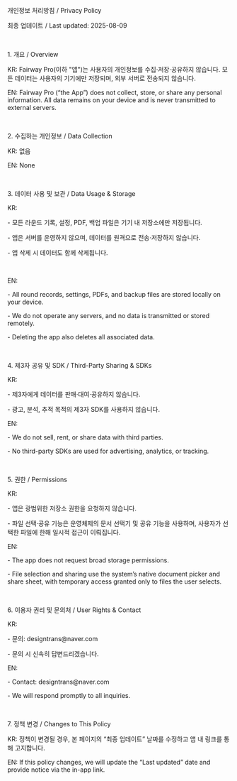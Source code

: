 

<html><head><meta content="text/html; charset=UTF-8" http-equiv="content-type"></head><body class="c3 doc-content"><p class="c1"><span class="c0">&#44060;&#51064;&#51221;&#48372; &#52376;&#47532;&#48169;&#52840; / Privacy Policy &nbsp;</span></p><p class="c1"><span class="c0">&#52572;&#51333; &#50629;&#45936;&#51060;&#53944; / Last updated: 2025-08-09</span></p><p class="c1"><span class="c0">&nbsp;</span></p><p class="c1"><span class="c0">1. &#44060;&#50836; / Overview &nbsp;</span></p><p class="c1"><span class="c0">KR: Fairway Pro(&#51060;&#54616; &quot;&#50545;&quot;)&#45716; &#49324;&#50857;&#51088;&#51032; &#44060;&#51064;&#51221;&#48372;&#47484; &#49688;&#51665;&middot;&#51200;&#51109;&middot;&#44277;&#50976;&#54616;&#51648; &#50506;&#49845;&#45768;&#45796;. &#47784;&#46304; &#45936;&#51060;&#53552;&#45716; &#49324;&#50857;&#51088;&#51032; &#44592;&#44592;&#50640;&#47564; &#51200;&#51109;&#46104;&#47728;, &#50808;&#48512; &#49436;&#48260;&#47196; &#51204;&#49569;&#46104;&#51648; &#50506;&#49845;&#45768;&#45796;. &nbsp;</span></p><p class="c1"><span class="c0">EN: Fairway Pro (&ldquo;the App&rdquo;) does not collect, store, or share any personal information. All data remains on your device and is never transmitted to external servers.</span></p><p class="c1"><span class="c0">&nbsp;</span></p><p class="c1"><span class="c0">2. &#49688;&#51665;&#54616;&#45716; &#44060;&#51064;&#51221;&#48372; / Data Collection &nbsp;</span></p><p class="c1"><span class="c0">KR: &#50630;&#51020; &nbsp;</span></p><p class="c1"><span class="c0">EN: None</span></p><p class="c1"><span class="c0">&nbsp;</span></p><p class="c1"><span class="c0">3. &#45936;&#51060;&#53552; &#49324;&#50857; &#48143; &#48372;&#44288; / Data Usage &amp; Storage &nbsp;</span></p><p class="c1"><span class="c0">KR: &nbsp;</span></p><p class="c1"><span class="c0">- &#47784;&#46304; &#46972;&#50868;&#46300; &#44592;&#47197;, &#49444;&#51221;, PDF, &#48177;&#50629; &#54028;&#51068;&#51008; &#44592;&#44592; &#45236; &#51200;&#51109;&#49548;&#50640;&#47564; &#51200;&#51109;&#46121;&#45768;&#45796;. &nbsp;</span></p><p class="c1"><span class="c0">- &#50545;&#51008; &#49436;&#48260;&#47484; &#50868;&#50689;&#54616;&#51648; &#50506;&#51004;&#47728;, &#45936;&#51060;&#53552;&#47484; &#50896;&#44201;&#51004;&#47196; &#51204;&#49569;&middot;&#51200;&#51109;&#54616;&#51648; &#50506;&#49845;&#45768;&#45796;. &nbsp;</span></p><p class="c1"><span class="c0">- &#50545; &#49325;&#51228; &#49884; &#45936;&#51060;&#53552;&#46020; &#54632;&#44760; &#49325;&#51228;&#46121;&#45768;&#45796;. &nbsp;</span></p><p class="c1"><span class="c0">&nbsp;</span></p><p class="c1"><span class="c0">EN: &nbsp;</span></p><p class="c1"><span class="c0">- All round records, settings, PDFs, and backup files are stored locally on your device. &nbsp;</span></p><p class="c1"><span class="c0">- We do not operate any servers, and no data is transmitted or stored remotely. &nbsp;</span></p><p class="c1"><span class="c0">- Deleting the app also deletes all associated data.</span></p><p class="c1"><span class="c0">&nbsp;</span></p><p class="c1"><span class="c0">4. &#51228;3&#51088; &#44277;&#50976; &#48143; SDK / Third-Party Sharing &amp; SDKs &nbsp;</span></p><p class="c1"><span class="c0">KR: &nbsp;</span></p><p class="c1"><span class="c0">- &#51228;3&#51088;&#50640;&#44172; &#45936;&#51060;&#53552;&#47484; &#54032;&#47588;&middot;&#45824;&#50668;&middot;&#44277;&#50976;&#54616;&#51648; &#50506;&#49845;&#45768;&#45796;. &nbsp;</span></p><p class="c1"><span class="c0">- &#44305;&#44256;, &#48516;&#49437;, &#52628;&#51201; &#47785;&#51201;&#51032; &#51228;3&#51088; SDK&#47484; &#49324;&#50857;&#54616;&#51648; &#50506;&#49845;&#45768;&#45796;. &nbsp;</span></p><p class="c1"><span class="c0">EN: &nbsp;</span></p><p class="c1"><span class="c0">- We do not sell, rent, or share data with third parties. &nbsp;</span></p><p class="c1"><span class="c0">- No third-party SDKs are used for advertising, analytics, or tracking.</span></p><p class="c1"><span class="c0">&nbsp;</span></p><p class="c1"><span class="c0">5. &#44428;&#54620; / Permissions &nbsp;</span></p><p class="c1"><span class="c0">KR: &nbsp;</span></p><p class="c1"><span class="c0">- &#50545;&#51008; &#44305;&#48276;&#50948;&#54620; &#51200;&#51109;&#49548; &#44428;&#54620;&#51012; &#50836;&#52397;&#54616;&#51648; &#50506;&#49845;&#45768;&#45796;. &nbsp;</span></p><p class="c1"><span class="c0">- &#54028;&#51068; &#49440;&#53469;&middot;&#44277;&#50976; &#44592;&#45733;&#51008; &#50868;&#50689;&#52404;&#51228;&#51032; &#47928;&#49436; &#49440;&#53469;&#44592; &#48143; &#44277;&#50976; &#44592;&#45733;&#51012; &#49324;&#50857;&#54616;&#47728;, &#49324;&#50857;&#51088;&#44032; &#49440;&#53469;&#54620; &#54028;&#51068;&#50640; &#54620;&#54644; &#51068;&#49884;&#51201; &#51217;&#44540;&#51060; &#51060;&#47364;&#51665;&#45768;&#45796;. &nbsp;</span></p><p class="c1"><span class="c0">EN: &nbsp;</span></p><p class="c1"><span class="c0">- The app does not request broad storage permissions. &nbsp;</span></p><p class="c1"><span class="c0">- File selection and sharing use the system&rsquo;s native document picker and share sheet, with temporary access granted only to files the user selects.</span></p><p class="c1"><span class="c0">&nbsp;</span></p><p class="c1"><span class="c0">6. &#51060;&#50857;&#51088; &#44428;&#47532; &#48143; &#47928;&#51032;&#52376; / User Rights &amp; Contact &nbsp;</span></p><p class="c1"><span class="c0">KR: &nbsp;</span></p><p class="c1"><span class="c0">- &#47928;&#51032;: designtrans@naver.com &nbsp;</span></p><p class="c1"><span class="c0">- &#47928;&#51032; &#49884; &#49888;&#49549;&#55176; &#45813;&#48320;&#46300;&#47532;&#44192;&#49845;&#45768;&#45796;. &nbsp;</span></p><p class="c1"><span class="c0">EN: &nbsp;</span></p><p class="c1"><span class="c0">- Contact: designtrans@naver.com &nbsp;</span></p><p class="c1"><span class="c0">- We will respond promptly to all inquiries.</span></p><p class="c1"><span class="c0">&nbsp;</span></p><p class="c1"><span class="c0">7. &#51221;&#52293; &#48320;&#44221; / Changes to This Policy &nbsp;</span></p><p class="c1"><span class="c0">KR: &#51221;&#52293;&#51060; &#48320;&#44221;&#46112; &#44221;&#50864;, &#48376; &#54168;&#51060;&#51648;&#51032; &ldquo;&#52572;&#51333; &#50629;&#45936;&#51060;&#53944;&rdquo; &#45216;&#51676;&#47484; &#49688;&#51221;&#54616;&#44256; &#50545; &#45236; &#47553;&#53356;&#47484; &#53685;&#54644; &#44256;&#51648;&#54633;&#45768;&#45796;. &nbsp;</span></p><p class="c1"><span class="c0">EN: If this policy changes, we will update the &ldquo;Last updated&rdquo; date and provide notice via the in-app link.</span></p><p class="c1"><span class="c0">&nbsp;</span></p><p class="c1"><span class="c0">&nbsp;</span></p><p class="c1"><span class="c0">&nbsp;</span></p><p class="c2"><span class="c0"></span></p></body></html>
